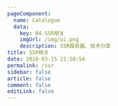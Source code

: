 ```yaml
---
pageComponent: 
  name: Catalogue
  data: 
    key: 04.SSR相关
    imgUrl: /img/ui.png
    description: SSR服务器、技术分享
title: SSR相关
date: 2018-03-15 21:50:54
permalink: /ssr
sidebar: false
article: false
comment: false
editLink: false
---
```

